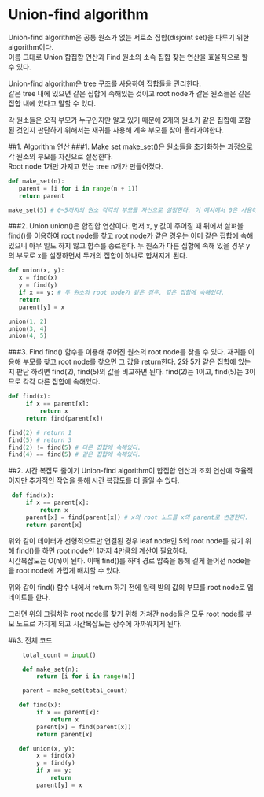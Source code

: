 # Union-find algorithm
Union-find algorithm은 공통 원소가 없는 서로소 집합(disjoint set)을 다루기 위한 algorithm이다.  
이름 그대로 Union 합집합 연산과 Find 원소의 소속 집합 찾는 연산을 효율적으로 할 수 있다.

Union-find algorithm은 tree 구조를 사용하여 집합들을 관리한다.   
같은 tree 내에 있으면 같은 집합에 속해있는 것이고 root node가 같은 원소들은 같은 집합 내에 있다고 말할 수 있다.


각 원소들은 오직 부모가 누구인지만 알고 있기 때문에 2개의 원소가 같은 집합에 포함된 것인지 판단하기 위해서는 재귀를 사용해 계속 부모를 찾아 올라가야한다.

##1. Algorithm 연산
###1. Make set
   make_set()은 원소들을 초기화하는 과정으로 각 원소의 부모를 자신으로 설정한다.  
   Root node 1개만 가지고 있는 tree n개가 만들어졌다.
   ``` python
   def make_set(n):
      parent = [i for i in range(n + 1)]
      return parent

   make_set(5) # 0~5까지의 원소 각각의 부모를 자신으로 설정한다. 이 예시에서 0은 사용하지 않는다.
   ```

###2. Union
   union()은 합집합 연산이다. 먼저 x, y 값이 주어질 때 뒤에서 살펴볼 find()를 이용하여 root node를 찾고 root node가 같은 경우는 이미 같은 집합에 속해 있으니 아무 일도 하지 않고 함수를 종료한다.
   두 원소가 다른 집합에 속해 있을 경우 y의 부모로 x를 설정하면서 두개의 집합이 하나로 합쳐지게 된다.

   ``` python
   def union(x, y):
      x = find(x)
      y = find(y)
      if x == y: # 두 원소의 root node가 같은 경우, 같은 집합에 속해있다.
      return
      parent[y] = x

   union(1, 2)
   union(3, 4)
   union(4, 5)
   ```

###3. Find
   find() 함수를 이용해 주어진 원소의 root node를 찾을 수 있다.
   재귀를 이용해 부모를 찾고 root node를 찾으면 그 값을 return한다.
   2와 5가 같은 집합에 있는지 판단 하려면 find(2), find(5)의 값을 비교하면 된다.
   find(2)는 1이고, find(5)는 3이므로 각각 다른 집합에 속해있다.
   
   ```python
   def find(x):
        if x == parent[x]:
            return x
        return find(parent[x])

   find(2) # return 1
   find(5) # return 3
   find(2) != find(5) # 다른 집합에 속해있다.
   find(4) == find(5) # 같은 집합에 속해있다.
   ```


##2. 시간 복잡도 줄이기
   Union-find algorithm이 합집합 연산과 조회 연산에 효율적이지만 추가적인 작업을 통해 시간 복잡도를 더 줄일 수 있다.
   
   ```python
    def find(x):
	    if x == parent[x]:
	        return x
        parent[x] = find(parent[x]) # x의 root 노드를 x의 parent로 변경한다.
	    return parent[x]
   ```

위와 같이 데이터가 선형적으로만 연결된 경우 leaf node인 5의 root node를 찾기 위해 find()를 하면 root node인 1까지 4만큼의 계산이 필요하다.   
시간복잡도는 O(n)이 된다.
이때 find()를 하며 경로 압축을 통해 길게 늘어선 node들을 root node에 가깝게 배치할 수 있다.

	
위와 같이 find() 함수 내에서 return 하기 전에 입력 받의 값의 부모를 root node로 업데이트를 한다.


그러면 위의 그림처럼 root node를 찾기 위해 거쳐간 node들은 모두 root node를 부모 노드로 가지게 되고 시간복잡도는 상수에 가까워지게 된다.

##3. 전체 코드
```python
    total_count = input()

    def make_set(n):
        return [i for i in range(n)]

    parent = make_set(total_count)

   def find(x):
        if x == parent[x]:
            return x
        parent[x] = find(parent[x])
        return parent[x]

   def union(x, y):
        x = find(x)
        y = find(y)
        if x == y:
            return
        parent[y] = x
```
